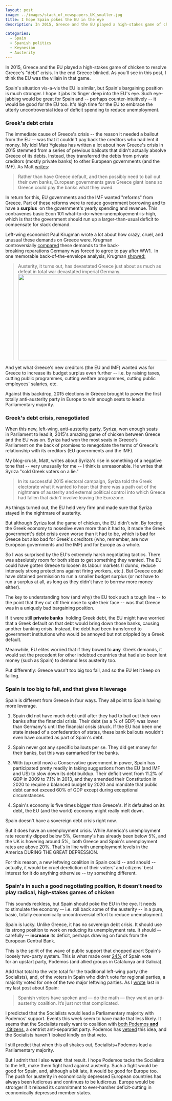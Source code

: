 ```yaml
---
layout: post
image: ../images/stack_of_newspapers_UK_smaller.jpg
title: I hope Spain pokes the EU in the eye
description: In 2015, Greece and the EU played a high-stakes game of chicken to resolve Greece's "debt" crisis. As you'll see in this post, I think the EU was the villain in that game.

categories:
  - Spain
  - Spanish politics
  - Keynesian
  - Austerity
---
```


In 2015, Greece and the EU played a high-stakes game of chicken to resolve Greece's "debt" crisis. In the end Greece blinked. As you'll see in this post, I think the EU was the villain in that game.

Spain's situation vis-a-vis the EU is similar, but Spain's bargaining position is much stronger. I hope it jabs its finger deep into the EU's eye. Such eye-jabbing would be great for Spain and -- perhaps counter-intuitively -- it would be good for the EU too. It's high time for the EU to embrace the utterly uncontroversial idea of deficit spending to reduce unemployment.

### Greek's debt crisis

The immediate cause of Greece's crisis -- the reason it needed a bailout from the EU -- was that it couldn't pay back the creditors who had lent it money. My idol Matt Yglesias has written a lot about how Greece's crisis in 2015 stemmed from a series of previous bailouts that didn't actually absolve Greece of its debts. Instead, they transferred the debts from private creditors (mostly private banks) to other European governments (and the IMF). As Matt <a href="http://www.vox.com/2015/6/30/8868363/greece-crisis-default-austerity" target="_blank">writes</a>:

>Rather than have Greece default, and then possibly need to bail out their own banks, European governments gave Greece giant loans so Greece could pay the banks what they owed.

In return for this, EU governments and the IMF wanted "reforms" from Greece. Part of these reforms were to reduce government borrowing and to have a **surplus**  on the government's yearly spending and revenue. This contravenes basic Econ 101 what-to-do-when-unemployement-is-high, which is that the government should run up a larger-than-usual deficit to compensate for slack demand.

Left-wing economist Paul Krugman wrote a lot about how crazy, cruel, and unusual these demands on Greece were. Krugman controversially <a href="http://www.nytimes.com/2015/02/16/opinion/paul-krugman-weimar-on-the-aegean.html" target="_blank">compared</a> these demands to the back-breaking reparations Germany was forced to agree to pay after WW1.  In one memorable back-of-the-envelope analysis, Krugman <a href="http://krugman.blogs.nytimes.com/2015/02/15/weimar-and-greece-continued/" target="_blank">showed:</a>

>Austerity, it turns out, has devastated Greece just about as much as defeat in total war devastated imperial Germany.<img src="https://ci3.googleusercontent.com/proxy/9OaviIVqRiUPfWM_fJ8Zp8Pwj5w_Sc0MivacQGpiJxR8A3juRec2sU2UPIwTIOL5fEtrFDNvdBDEcB1j5l7U-OCffMlTroRTBbTB_pbWc4lt7Re73rgdLP0vfqzIlzPFljxpgfqh7Q=s0-d-e1-ft#https://foodandpoliticking.files.wordpress.com/2016/02/021515krugman1-blog480.png" width="480" height="269" />

And yet what Greece's new creditors (the EU and IMF) wanted was for Greece to increase its budget surplus even further -- i.e. by raising taxes, cutting public programmes, cutting welfare programmes, cutting public employees' salaries, etc.

Against this backdrop, 2015 elections in Greece brought to power the first totally anti-austerity party in Europe to win enough seats to lead a Parliamentary majority.

### Greek's debt crisis, renegotiated

When this new, left-wing, anti-austerity party, Syriza, won enough seats in Parliament to lead it, 2015's amazing game of chicken between Greece and the EU was on. Syriza had won the most seats in Greece's Parliament on the back of promises to renegotiate the terms of Greece's relationship with its creditors (EU governments and the IMF).

My blog-crush, Matt, writes about Syriza's rise in something of a negative tone that -- very unusually for me -- I think is unreasonable. He writes that Syriza "sold Greek voters on a lie."
>In its successful 2015 electoral campaign, Syriza told the Greek electorate what it wanted to hear: that there was a path out of the nightmare of austerity and external political control into which Greece had fallen that <i>didn’t</i> involve leaving the Eurozone.

As things turned out, the EU held very firm and made sure that Syriza stayed in the nightmare of austerity.

But although Syriza lost the game of chicken, the EU didn't win. By forcing the Greek economy to nosedive even more than it had to, it made the Greek government's debt crisis even worse than it had to be, which is bad for Greece but also bad for Greek's creditors (who, remember, are now European governments and the IMF) and for Europe as a whole.

So I was surprised by the EU's extremely harsh negotiating tactics. There was absolutely room for both sides to get something they wanted. The EU could have gotten Greece to loosen its labour markets (I dunno, reduce intensely strong protections against firing workers, etc.). But Greece could have obtained permission to run a smaller budget surplus (or not have to run a surplus at all, as long as they didn't have to borrow more money either).

The key to understanding how (and why) the EU took such a tough line -- to the point that they cut off their nose to spite their face -- was that Greece was in a uniquely bad bargaining position.

If it were still **private banks**  holding Greek debt, the EU might have worried that a Greek default on that debt would bring down those banks, causing another banking crisis. Instead, the debt had been transferred to government institutions who would be annoyed but not crippled by a Greek default.

Meanwhile, EU elites worried that if they bowed to **any**  Greek demands, it would set the precedent for other indebted countries that had also been lent money (such as Spain) to demand less austerity too.

Put differently: Greece wasn't too big too fail, and so the EU let it keep on failing.

### Spain is too big to fail, and that gives it leverage

Spain is different from Greece in four ways. They all point to Spain having more leverage.

1. Spain did not have much debt until after they had to bail out their own banks after the financial crisis. Their debt (as a % of GDP) was lower than Germany's until the financial crisis struck. If the EU had been one state instead of a confederation of states, these bank bailouts wouldn't even have counted as part of Spain's debt.

2. Spain never got any specific bailouts per se. They did get money for their banks, but this was earmarked for the banks.

3. With (up until now) a Conservative government in power, Spain has participated pretty readily in taking suggestions from the EU (and IMF and US) to slow down its debt buildup. Their deficit went from 11.2% of GDP in 2009 to 7.1% in 2013, and they amended their Constitution in 2020 to require a balanced budget by 2020 and mandate that public debt cannot exceed 60% of GDP except during exceptional circumstances.

4. Spain's economy is five times bigger than Greece's. If it defaulted on its debt, the EU (and the world) economy might really melt down.

Spain doesn't have a sovereign debt crisis right now.

But it does have an unemployment crisis. While America's unemployment rate recently dipped below 5%, Germany's has already been below 5%, and the UK is hovering around 5%,  both Greece and Spain's unemployment rates are above 20%. That's in line with unemployment levels in the America DURING THE GREAT DEPRESSION.

For this reason, a new leftwing coalition in Spain could -- and should -- actually, it would be cruel dereliction of their voters' and citizens' best interest for it do anything otherwise -- try something different.

### Spain's in such a good negotiating position, it doesn't need to play radical, high-stakes games of chicken

This sounds reckless, but Spain should poke the EU in the eye. It needs to stimulate the economy -- i.e. roll back some of the austerity -- in a pure, basic, totally economically uncontroversial effort to reduce unemployment.

Spain is lucky. Unlike Greece, it has no sovereign debt crisis. It should use its strong position to work on reducing its unemployment rate. It should -- carefully -- **increase**  its deficit, perhaps drawing on funds from the European Central Bank.

This is the spirit of the wave of public support that chopped apart Spain's loosely two-party system. This is what made over <a href="http://elpais.com/elpais/2015/12/20/media/1450594744_312762.html" target="_blank">24%</a> of Spain vote for an upstart party, Podemos (and allied groups in Catalunya and Galicia).

Add that total to the vote total for the traditional left-wing party (the Socialists), and, of the voters in Spain who didn't vote for regional parties, a majority voted for one of the two major leftwing parties. As I <a href="https://foodandpoliticking.wordpress.com/2016/01/27/spanish-politics-its-really-not-that-comlicated/" target="_blank">wrote</a> last in my last post about Spain:

>Spanish voters have spoken and — do the math — they want an anti-austerity coalition. It’s just not that complicated.

I predicted that the Socialists would lead a Parliamentary majority with Podemos' support. Events this week seem to have made that less likely. It seems that the Socialists really want to coalition with <a href="http://elpais.com/m/politica/2016/02/05/actualidad/1454694811_748837.html" target="_blank">both Podemos **and**  Citizens</a>, a centrist anti-separatist party. Podemos has <a href="http://elpais.com/m/politica/2016/02/05/actualidad/1454674257_278549.html" target="_blank">vetoed</a> this idea, and the Socialists haven't looked kindly on that veto.

I still predict that when this all shakes out, Socialists+Podemos lead a Parliamentary majority.

But I admit that I also **want**  that result. I hope Podemos tacks the Socialists to the left, make them fight hard against austerity. Such a fight would be good for Spain, and, although a bit late, it would be good for Europe too. The push for austerity in economically depressed European countries has always been ludicrous and continues to be ludicrous. Europe would be stronger if it relaxed its commitment to ever-harsher deficit-cutting in economically depressed member states.
